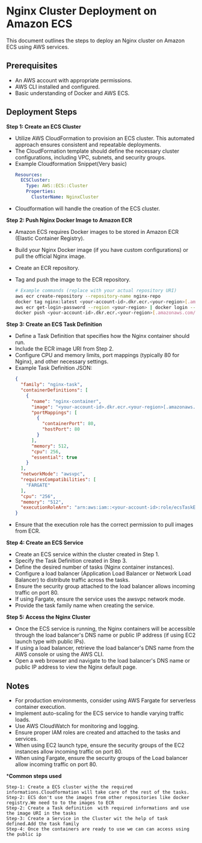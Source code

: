 # Nginx Cluster Deployment on Amazon ECS

This document outlines the steps to deploy an Nginx cluster on Amazon ECS using AWS services.

## Prerequisites

* An AWS account with appropriate permissions.
* AWS CLI installed and configured.
* Basic understanding of Docker and AWS ECS.

## Deployment Steps

**Step 1: Create an ECS Cluster**

* Utilize AWS CloudFormation to provision an ECS cluster. This automated approach ensures consistent and repeatable deployments.
* The CloudFormation template should define the necessary cluster configurations, including VPC, subnets, and security groups.
* Example Cloudformation Snippet(Very basic)
    ```yaml
    Resources:
      ECSCluster:
        Type: AWS::ECS::Cluster
        Properties:
          ClusterName: NginxCluster
    ```
* Cloudformation will handle the creation of the ECS cluster.

**Step 2: Push Nginx Docker Image to Amazon ECR**

* Amazon ECS requires Docker images to be stored in Amazon ECR (Elastic Container Registry).
* Build your Nginx Docker image (if you have custom configurations) or pull the official Nginx image.
* Create an ECR repository.
* Tag and push the image to the ECR repository.

    ```bash
    # Example commands (replace with your actual repository URI)
    aws ecr create-repository --repository-name nginx-repo
    docker tag nginx:latest <your-account-id>.dkr.ecr.<your-region>[.amazonaws.com/nginx-repo:latest](https://www.google.com/search?q=https://.amazonaws.com/nginx-repo:latest)
    aws ecr get-login-password --region <your-region> | docker login --username AWS --password-stdin <your-account-id>.dkr.ecr.<your-region>[.amazonaws.com](https://www.google.com/search?q=.amazonaws.com)
    docker push <your-account-id>.dkr.ecr.<your-region>[.amazonaws.com/nginx-repo:latest](https://www.google.com/search?q=https://.amazonaws.com/nginx-repo:latest)
    ```

**Step 3: Create an ECS Task Definition**

* Define a Task Definition that specifies how the Nginx container should run.
* Include the ECR image URI from Step 2.
* Configure CPU and memory limits, port mappings (typically 80 for Nginx), and other necessary settings.
* Example Task Definition JSON:
    ```json
    {
      "family": "nginx-task",
      "containerDefinitions": [
        {
          "name": "nginx-container",
          "image": "<your-account-id>.dkr.ecr.<your-region>[.amazonaws.com/nginx-repo:latest](https://www.google.com/search?q=https://.amazonaws.com/nginx-repo:latest)",
          "portMappings": [
            {
              "containerPort": 80,
              "hostPort": 80
            }
          ],
          "memory": 512,
          "cpu": 256,
          "essential": true
        }
      ],
      "networkMode": "awsvpc",
      "requiresCompatibilities": [
        "FARGATE"
      ],
      "cpu": "256",
      "memory": "512",
      "executionRoleArn": "arn:aws:iam::<your-account-id>:role/ecsTaskExecutionRole"
    }
    ```
* Ensure that the execution role has the correct permission to pull images from ECR.

**Step 4: Create an ECS Service**

* Create an ECS service within the cluster created in Step 1.
* Specify the Task Definition created in Step 3.
* Define the desired number of tasks (Nginx container instances).
* Configure a load balancer (Application Load Balancer or Network Load Balancer) to distribute traffic across the tasks.
* Ensure the security group attached to the load balancer allows incoming traffic on port 80.
* If using Fargate, ensure the service uses the awsvpc network mode.
* Provide the task family name when creating the service.

**Step 5: Access the Nginx Cluster**

* Once the ECS service is running, the Nginx containers will be accessible through the load balancer's DNS name or public IP address (if using EC2 launch type with public IPs).
* If using a load balancer, retrieve the load balancer's DNS name from the AWS console or using the AWS CLI.
* Open a web browser and navigate to the load balancer's DNS name or public IP address to view the Nginx default page.

## Notes

* For production environments, consider using AWS Fargate for serverless container execution.
* Implement auto-scaling for the ECS service to handle varying traffic loads.
* Use AWS CloudWatch for monitoring and logging.
* Ensure proper IAM roles are created and attached to the tasks and services.
* When using EC2 launch type, ensure the security groups of the EC2 instances allow incoming traffic on port 80.
* When using Fargate, ensure the security groups of the Load balancer allow incoming traffic on port 80.



***Common steps used**
```
Step-1: Create a ECS cluster withe the required informations.Cloudformation will take care of the rest of the tasks.
Step-2: ECS don't use the images from other repositories like docker registry.We need to to the images to ECR
Step-2: Create a Task definition  with required informations and use the image URI in the tasks
Step-3: Create a Service in the Cluster wit the help of task defined.Add the task family
Step-4: Once the containers are ready to use we can can access using the public ip
```


